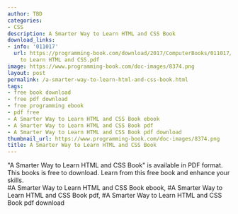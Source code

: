 ```yaml
---
author: TBD
categories:
- CSS
description: A Smarter Way to Learn HTML and CSS Book
download_links:
- info: '011017'
  url: https://programming-book.com/download/2017/ComputerBooks/011017/A Smarter Way
    to Learn HTML and CSS.pdf
image: https://www.programming-book.com/doc-images/8374.png
layout: post
permalink: /a-smarter-way-to-learn-html-and-css-book.html
tags:
- free book download
- free pdf download
- free programming ebook
- pdf free
- A Smarter Way to Learn HTML and CSS Book ebook
- A Smarter Way to Learn HTML and CSS Book pdf
- A Smarter Way to Learn HTML and CSS Book pdf download
thumbnail_url: https://www.programming-book.com/doc-images/8374.png
title: A Smarter Way to Learn HTML and CSS Book
---
```


 
<div class="item-desc text-justify">
  "A Smarter Way to Learn HTML and CSS Book" is available in PDF format. This books is free to download. Learn from this free book and enhance your skills.
  <br>
  #A Smarter Way to Learn HTML and CSS Book ebook, #A Smarter Way to Learn HTML and CSS Book pdf, #A Smarter Way to Learn HTML and CSS Book pdf download
</div>